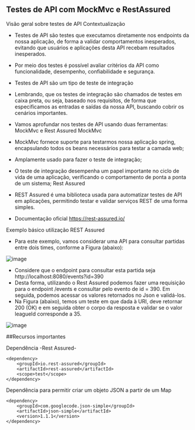 ## Testes de API com MockMvc e RestAssured

Visão geral sobre testes de API
Contextualização
- Testes de API são testes que executamos diretamente nos endpoints da nossa aplicação, de forma a validar comportamentos inesperados, evitando que usuários e aplicações desta API recebam resultados inesperados.
- Por meio dos testes é possível avaliar critérios da API como funcionalidade, desempenho, confiabilidade e segurança.
- Testes de API são um tipo de teste de integração
- Lembrando, que os testes de integração são chamados de testes em caixa preta, ou seja, baseado nos requisitos, de forma que especificamos as entradas e saídas da nossa API, buscando cobrir os cenários importantes.
- Vamos aprofundar nos testes de API usando duas ferramentas: MockMvc e Rest Assured
MockMvc
- MockMvc fornece suporte para testarmos nossa aplicação spring, encapsulando todos os beans necessários para testar a camada web;
- Amplamente usado para fazer o teste de integração;
- O teste de integração desempenha um papel importante no ciclo de vida de uma aplicação, verificando o comportamento de ponta a ponta de um sistema;
Rest Assured
- REST Assured é uma biblioteca usada para automatizar testes de API em aplicações, permitindo testar e validar serviços REST de uma forma simples.

- Documentação oficial 
https://rest-assured.io/

Exemplo básico utilização REST Assured
- Para este exemplo, vamos considerar uma API para consultar partidas entre dois times, conforme a Figura (abaixo):

![image](https://github.com/JonasRF/DSCommerce-RestAssured/assets/77034798/4ddb47c8-6e22-4e97-be6a-4f72fad150b0)

- Considere que o endpoint para consultar esta partida seja http://localhost:8080/events?id=390 
- Desta forma, utilizando o Rest Assured podemos fazer uma requisição para o endpoint /events e consultar pelo evento de id = 390. Em seguida, podemos acessar os valores retornados no Json e validá-los.
- Na Figura (abaixo), temos um teste em que dada à URI, deve retornar 200 (OK) e em seguida obter o corpo da resposta e validar se o valor leagueId corresponde a 35.

![image](https://github.com/JonasRF/DSCommerce-RestAssured/assets/77034798/51e7bfa6-b56c-47dc-ac09-314b2e976457)

##Recursos importantes

Dependência -Rest Assured-

```
<dependency>
	<groupId>io.rest-assured</groupId>
	<artifactId>rest-assured</artifactId>
	<scope>test</scope>
</dependency>
```

Dependência para permitir criar um objeto JSON a partir de um Map

```
<dependency>
	<groupId>com.googlecode.json-simple</groupId>
	<artifactId>json-simple</artifactId>
	<version>1.1.1</version>
</dependency>
```


